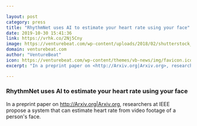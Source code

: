 ```yaml
---

layout: post
category: press
title: "RhythmNet uses AI to estimate your heart rate using your face"
date: 2019-10-30 15:41:36
link: https://vrhk.co/2Nj5Cny
image: https://venturebeat.com/wp-content/uploads/2018/02/shutterstock_400845934-e1572448996720.jpg?w=1200&strip=all
domain: venturebeat.com
author: "VentureBeat"
icon: https://venturebeat.com/wp-content/themes/vb-news/img/favicon.ico
excerpt: "In a preprint paper on <http://Arxiv.org|Arxiv.org>, researchers at IEEE propose a system that can estimate heart rate from video footage of a person's face."

---
```


### RhythmNet uses AI to estimate your heart rate using your face

In a preprint paper on <http://Arxiv.org|Arxiv.org>, researchers at IEEE propose a system that can estimate heart rate from video footage of a person's face.